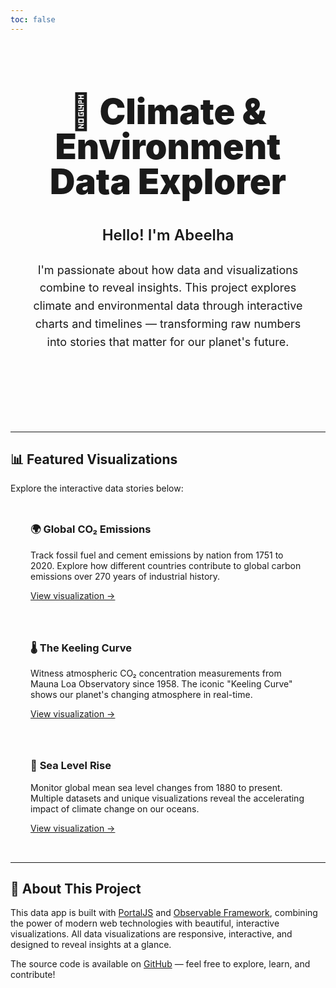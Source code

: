 ```yaml
---
toc: false
---
```


<div class="hero">
  <h1>🐝 Climate & Environment Data Explorer</h1>
  <h2>Hello! I'm <a href="https://github.com/Abeelha" target="_blank" rel="noopener noreferrer" style="color: var(--theme-foreground-focus); text-decoration: none;">Abeelha</a></h2>
  <p>I'm passionate about how data and visualizations combine to reveal insights. This project explores climate and environmental data through interactive charts and timelines — transforming raw numbers into stories that matter for our planet's future.</p>
</div>

---

## 📊 Featured Visualizations

Explore the interactive data stories below:

<div class="grid grid-cols-3" style="grid-auto-rows: auto;">
  <div class="card" style="padding: 2rem;">
    <h3 style="margin-top: 0;">🌍 <a href="/co2-emissions-nations" style="text-decoration: none; color: inherit;">Global CO₂ Emissions</a></h3>
    <p>Track fossil fuel and cement emissions by nation from 1751 to 2020. Explore how different countries contribute to global carbon emissions over 270 years of industrial history.</p>
    <a href="/co2-emissions-nations" style="color: var(--theme-foreground-focus);">View visualization →</a>
  </div>
  <div class="card" style="padding: 2rem;">
    <h3 style="margin-top: 0;">🌡️ <a href="/co2-mauna-loa" style="text-decoration: none; color: inherit;">The Keeling Curve</a></h3>
    <p>Witness atmospheric CO₂ concentration measurements from Mauna Loa Observatory since 1958. The iconic "Keeling Curve" shows our planet's changing atmosphere in real-time.</p>
    <a href="/co2-mauna-loa" style="color: var(--theme-foreground-focus);">View visualization →</a>
  </div>
  <div class="card" style="padding: 2rem;">
    <h3 style="margin-top: 0;">🌊 <a href="/sea-level-dashboard" style="text-decoration: none; color: inherit;">Sea Level Rise</a></h3>
    <p>Monitor global mean sea level changes from 1880 to present. Multiple datasets and unique visualizations reveal the accelerating impact of climate change on our oceans.</p>
    <a href="/sea-level-dashboard" style="color: var(--theme-foreground-focus);">View visualization →</a>
  </div>
</div>

---

## 🔧 About This Project

This data app is built with [PortalJS](https://www.portaljs.com/) and [Observable Framework](https://observablehq.com/framework/), combining the power of modern web technologies with beautiful, interactive visualizations. All data visualizations are responsive, interactive, and designed to reveal insights at a glance.

The source code is available on [GitHub](https://github.com/datopian/portal-data-app-abeelha) — feel free to explore, learn, and contribute!

<style>

.hero {
  display: flex;
  flex-direction: column;
  align-items: center;
  font-family: var(--sans-serif);
  margin: 4rem 0 8rem;
  text-wrap: balance;
  text-align: center;
}

.hero h1 {
  margin: 1rem 0;
  padding: 1rem 0;
  max-width: none;
  font-size: 14vw;
  font-weight: 900;
  line-height: 1;
  color: var(--theme-foreground-focus);
}

.hero h2 {
  margin: 0.5rem 0;
  max-width: 34em;
  font-size: 24px;
  font-style: initial;
  font-weight: 600;
  line-height: 1.5;
  color: var(--theme-foreground);
}

.hero p {
  margin: 1rem 0 0;
  max-width: 42em;
  font-size: 18px;
  font-weight: 400;
  line-height: 1.6;
  color: var(--theme-foreground-muted);
}

@media (min-width: 640px) {
  .hero h1 {
    font-size: 56px;
  }
}

</style>
